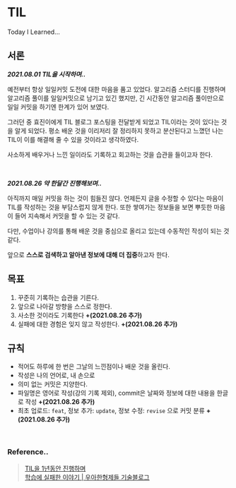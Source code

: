 # TIL
Today I Learned... 

## 서론


***2021.08.01 TIL을 시작하며..***

예전부터 항상 일일커밋 도전에 대한 마음을 품고 있었다. 알고리즘 스터디를 진행하며 알고리즘 풀이를 일일커밋으로 남기고 있긴 했지만, 긴 시간동안 알고리즘 풀이만으로 일일 커밋을 하기엔 한계가 있어 보였다. 

그러던 중 효진이에게 TIL 블로그 포스팅을 전달받게 되었고 TIL이라는 것이 있다는 것을 알게 되었다. 평소 배운 것을 이리저리 잘 정리하지 못하고 분산된다고 느꼈던 나는 TIL이 이를 해결해 줄 수 있을 것이라고 생각하였다. 

사소하게 배우거나 느낀 일이라도 기록하고 회고하는 것을 습관을 들이고자 한다. 

<br/>

***2021.08.26 약 한달간 진행해보며..***

아직까지 매일 커밋을 하는 것이 힘들진 않다. 언제든지 글을 수정할 수 있다는 마음이 TIL를 작성하는 것을 부담스럽지 않게 한다. 또한 쌓여가는 정보들을 보면 뿌듯한 마음이 들어 지속해서 커밋을 할 수 있는 것 같다.

다만, 수업이나 강의를 통해 배운 것을 중심으로 올리고 있는데 수동적인 작성이 되는 것 같다. 

앞으로 **스스로 검색하고 알아낸 정보에 대해 더 집중**하고자 한다.


## 목표


1. 꾸준히 기록하는 습관을 기른다.
2. 앞으로 나아갈 방향을 스스로 정한다.
3. 사소한 것이라도 기록한다   **+(2021.08.26 추가)**
4. 실패에 대한 경험은 잊지 않고 작성한다. **+(2021.08.26 추가)**

## 규칙

- 적어도 하루에 한 번은 그날의 느낀점이나 배운 것을 올린다.
- 작성은 나의 언어로, 내 손으로
- 의미 없는 커밋은 지양한다.
- 파일명은 영어로 작성(강의 기록 제외), commit은 날짜와 정보에 대한 내용을 한글로 작성 **+(2021.08.26 추가)**
- 최초 업로드: `feat`, 정보 추가: `update`, 정보 수정: `revise` 으로 커밋 분류 **+(2021.08.26 추가)**

<br/>

### Reference..

> [TIL을 1년동안 진행하며](https://junwoo45.github.io/2019-09-10-til_%ED%9B%84%EA%B8%B0/)
<br/>  [학습에 실패한 이야기 | 우아한형제들 기술블로그](https://techblog.woowahan.com/2555/)
